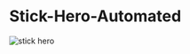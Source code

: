 # Stick-Hero-Automated

![stick hero](https://user-images.githubusercontent.com/80691480/123852277-cad5ee80-d924-11eb-8c35-50b87c58b50a.png)
